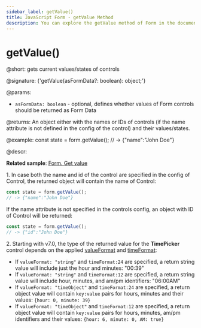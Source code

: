 ```yaml
---
sidebar_label: getValue()
title: JavaScript Form - getValue Method 
description: You can explore the getValue method of Form in the documentation of the DHTMLX JavaScript UI library. Browse developer guides and API reference, try out code examples and live demos, and download a free 30-day evaluation version of DHTMLX Suite.
---
```


# getValue()

@short: gets current values/states of controls

@signature: {'getValue(asFormData?: boolean): object;'}

@params:
- `asFormData: boolean` - optional, defines whether values of Form controls should be returned as Form Data

@returns:
An object either with the names or IDs of controls (if the name attribute is not defined in the config of the control) and their values/states.

@example:
const state = form.getValue();
// -> {"name":"John Doe"}

@descr:

**Related sample**: [Form. Get value](https://snippet.dhtmlx.com/odod5v12)

1\. In case both the name and id of the control are specified in the config of Control, the returned object will contain the name of Control:

~~~js
const state = form.getValue();
// -> {"name":"John Doe"}
~~~

If the name attribute is not specified in the controls config, an object with ID of Control will be returned:

~~~js
const state = form.getValue();
// -> {"id":"John Doe"}
~~~

2\. Starting with v7.0, the type of the returned value for the **TimePicker** control depends on the applied [valueFormat](form/timepicker.md#adding-timepicker) and [timeFormat](form/timepicker.md#adding-timepicker):

- If `valueFormat: "string"`  and `timeFormat:24` are specified, a return string value will include just the hour and minutes: "00:39"
- If `valueFormat: "string"`  and `timeFormat:12` are specified, a return string value will include hour, minutes, and am/pm identifiers: "06:00AM"
- If `valueFormat: "timeObject"`  and `timeFormat:24` are specified, a return object value will contain `key:value` pairs for hours, minutes and their values: `{hour: 0, minute: 39}`
- If `valueFormat: "timeObject"`  and `timeFormat:12` are specified, a return object value will contain `key:value` pairs for hours, minutes, am/pm identifiers and their values: `{hour: 6, minute: 0, AM: true}`

[comment]: # (@relatedapi: form/api/form_setvalue_method.md)

[comment]: # (@related: form/work_with_form.md#getting-values-of-controls)
